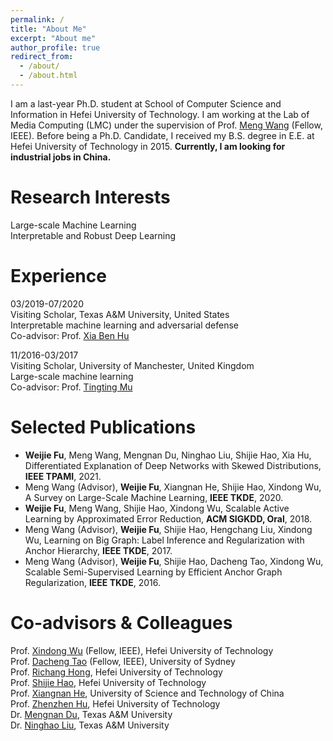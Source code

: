 ```yaml
---
permalink: /
title: "About Me"
excerpt: "About me"
author_profile: true
redirect_from: 
  - /about/
  - /about.html
---
```


I am a last-year Ph.D. student at School of Computer Science and Information in Hefei University of Technology. I am working at the Lab of Media Computing (LMC) under the supervision of Prof. [Meng Wang](https://sites.google.com/view/meng-wang/home) (Fellow, IEEE). Before being a Ph.D. Candidate, I received my B.S. degree in E.E. at Hefei University of Technology in 2015. <b>Currently, I am looking for industrial jobs in China.</b>

# Research Interests
Large-scale Machine Learning
<br>Interpretable and Robust Deep Learning


# Experience

03/2019-07/2020 
<br>Visiting Scholar, Texas A&M University, United States 
<br>Interpretable machine learning and adversarial defense
<br>Co-advisor: Prof. [Xia Ben Hu](https://people.engr.tamu.edu/xiahu/index.html)

11/2016-03/2017 
<br>Visiting Scholar, University of Manchester, United Kingdom
<br>Large-scale machine learning
<br>Co-advisor: Prof. [Tingting Mu](https://personalpages.manchester.ac.uk/staff/tingting.mu/Site/About_Me.html)

# Selected Publications
- <b>Weijie Fu</b>, Meng Wang, Mengnan Du, Ninghao Liu, Shijie Hao, Xia Hu, Differentiated Explanation of Deep Networks with Skewed Distributions, <b>IEEE TPAMI</b>, 2021.
- Meng Wang (Advisor), <b>Weijie Fu</b>, Xiangnan He, Shijie Hao, Xindong Wu, A Survey on Large-Scale Machine Learning, <b>IEEE TKDE</b>, 2020.
- <b>Weijie Fu</b>, Meng Wang, Shijie Hao, Xindong Wu, Scalable Active Learning by Approximated Error Reduction, <b>ACM SIGKDD, Oral</b>, 2018.
- Meng Wang (Advisor), <b>Weijie Fu</b>, Shijie Hao, Hengchang Liu, Xindong Wu, Learning on Big Graph: Label Inference and Regularization with Anchor Hierarchy, <b>IEEE TKDE</b>, 2017.
- Meng Wang (Advisor), <b>Weijie Fu</b>, Shijie Hao, Dacheng Tao, Xindong Wu, Scalable Semi-Supervised Learning by Efficient Anchor Graph Regularization, <b>IEEE TKDE</b>, 2016.

# Co-advisors & Colleagues
Prof. [Xindong Wu](http://xwu.bigke.org/) (Fellow, IEEE), Hefei University of Technology<br>
Prof. [Dacheng Tao](https://www.sydney.edu.au/engineering/about/our-people/academic-staff/dacheng-tao.html) (Fellow, IEEE), University of Sydney<br>
Prof. [Richang Hong](https://sites.google.com/site/homeofrichanghong/), Hefei University of Technology<br>
Prof. [Shijie Hao](http://ci.hfut.edu.cn/2020/1209/c11505a245814/page.htm), Hefei University of Technology<br>
Prof. [Xiangnan He](http://staff.ustc.edu.cn/~hexn/), University of Science and Technology of China<br>
Prof. [Zhenzhen Hu](https://scholar.google.com/citations?user=N6Llq94AAAAJ&hl=en), Hefei University of Technology<br>
Dr. [Mengnan Du](https://mengnandu.com/), Texas A&M University<br>
Dr. [Ninghao Liu](http://people.tamu.edu/~nhliu43/), Texas A&M University<br>
